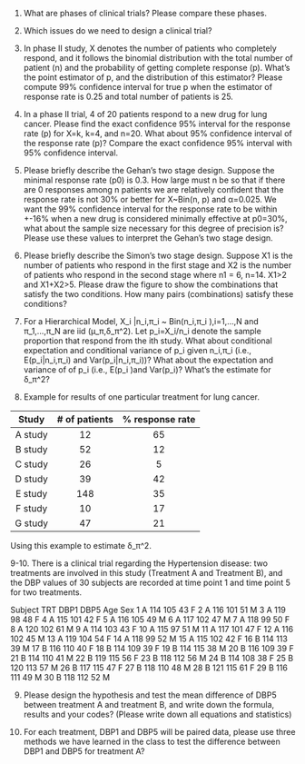 1. What are phases of clinical trials? Please compare these phases. 

2. Which issues do we need to design a clinical trial?

3. In phase II study, X denotes the number of patients who completely respond, and it follows the binomial distribution with the total number of patient (n) and the probability of getting complete response (p). What’s the point estimator of p, and the distribution of this estimator? Please compute 99% confidence interval for true p when the estimator of response rate is 0.25 and total number of patients is 25. 

4. In a phase II trial, 4 of 20 patients respond to a new drug for lung cancer. Please find the exact confidence 95% interval for the response rate (p) for X=k, k=4, and n=20. What about 95% confidence interval of the response rate (p)? Compare the exact confidence 95% interval with 95% confidence interval.

5. Please briefly describe the Gehan’s two stage design. Suppose the minimal response rate (p0) is 0.3. How large must n be so that if there are 0 responses among n patients we are relatively confident that the response rate is not 30% or better for X~Bin(n, p) and α=0.025. We want the 99% confidence interval for the response rate to be within +-16% when a new drug is considered minimally effective at p0=30%, what about the sample size necessary for this degree of precision is? Please use these values to interpret the Gehan’s two stage design.

6. Please briefly describe the Simon’s two stage design. Suppose X1 is the number of patients who respond in the first stage and X2 is the number of patients who respond in the second stage where n1 = 6, n=14. X1>2 and X1+X2>5. Please draw the figure to show the combinations that satisfy the two conditions. How many pairs (combinations) satisfy these conditions?

7. For a Hierarchical Model, X_i |n_i,π_i   ~ Bin(n_i,π_i ),i=1,…,N and π_1,…,π_N  are iid (μ_π,δ_π^2). Let p_i=X_i/n_i  denote the sample proportion that respond from the ith study. What about conditional expectation and conditional variance of p_i given n_i,π_i (i.e., E(p_i|n_i,π_i) and Var(p_i|n_i,π_i))? What about the expectation and variance of of p_i (i.e., E(p_i )and Var(p_i)? What’s the estimate for δ_π^2?

8. Example for results of one particular treatment for lung cancer.

|Study|	# of patients	|% response rate|
|:---:|:---:|:---:|
|A study	|12	|65|
|B study	|52	|12|
|C study	|26	|5|
|D study	|39	|42|
|E study	|148	|35|
|F study	|10	|17|
|G study	|47	|21|

Using this example to estimate δ_π^2.

9-10. There is a clinical trial regarding the Hypertension disease: two treatments are involved in this study (Treatment A and Treatment B), and the DBP values of 30 subjects are recorded at time point 1 and time point 5 for two treatments. 

Subject	TRT	DBP1	DBP5	Age	Sex
1	A	114	105	43	F
2	A	116	101	51	M
3	A	119	98	48	F
4	A	115	101	42	F
5	A	116	105	49	M
6	A	117	102	47	M
7	A	118	99	50	F
8	A	120	102	61	M
9	A	114	103	43	F
10	A	115	97	51	M
11	A	117	101	47	F
12	A	116	102	45	M
13	A	119	104	54	F
14	A	118	99	52	M
15	A	115	102	42	F
16	B	114	113	39	M
17	B	116	110	40	F
18	B	114	109	39	F
19	B	114	115	38	M
20	B	116	109	39	F
21	B	114	110	41	M
22	B	119	115	56	F
23	B	118	112	56	M
24	B	114	108	38	F
25	B	120	113	57	M
26	B	117	115	47	F
27	B	118	110	48	M
28	B	121	115	61	F
29	B	116	111	49	M
30	B	118	112	52	M
									
9. Please design the hypothesis and test the mean difference of DBP5 between treatment A and treatment B, and write down the formula, results and your codes? (Please write down all equations and statistics)

10. For each treatment, DBP1 and DBP5 will be paired data, please use three methods we have learned in the class to test the difference between DBP1 and DBP5 for treatment A?
